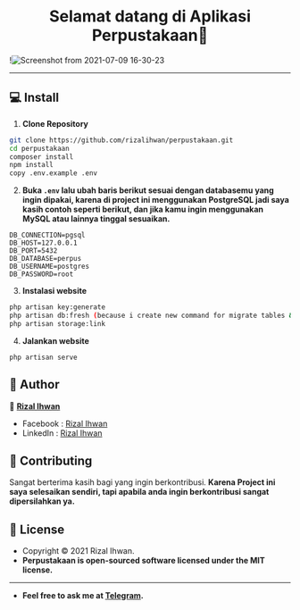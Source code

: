 <h1 align="center">Selamat datang di Aplikasi Perpustakaan👋</h1>

[](url)
!![Screenshot from 2021-07-09 16-30-23](https://user-images.githubusercontent.com/55536560/125057694-b8517700-e0d3-11eb-90c2-57a877503484.png)

------------

## 💻 Install

1. **Clone Repository**
```bash
git clone https://github.com/rizalihwan/perpustakaan.git
cd perpustakaan
composer install
npm install
copy .env.example .env
```

2. **Buka ```.env``` lalu ubah baris berikut sesuai dengan databasemu yang ingin dipakai, karena di project ini menggunakan PostgreSQL jadi saya kasih contoh seperti berikut, dan jika kamu ingin menggunakan MySQL atau lainnya tinggal sesuaikan.**
```
DB_CONNECTION=pgsql
DB_HOST=127.0.0.1
DB_PORT=5432
DB_DATABASE=perpus
DB_USERNAME=postgres
DB_PASSWORD=root
```

3. **Instalasi website**
```bash
php artisan key:generate
php artisan db:fresh (because i create new command for migrate tables & run the seeder)
php artisan storage:link
```

4. **Jalankan website**
```command
php artisan serve
```

## 🧑 Author

👤 <a href="https://www.facebook.com/izal.whanz/"> **Rizal Ihwan**</a>
- Facebook : <a href="https://www.facebook.com/izal.whanz/"> Rizal Ihwan</a>
- LinkedIn : <a href="https://www.linkedin.com/in/rizal-ihwan-98a8a9199/"> Rizal Ihwan</a>

## 🤝 Contributing
Sangat berterima kasih bagi yang ingin berkontribusi. **Karena Project ini saya selesaikan sendiri, tapi apabila anda ingin berkontribusi sangat dipersilahkan ya.**


## 📝 License
- Copyright © 2021 Rizal Ihwan.
- **Perpustakaan is open-sourced software licensed under the MIT license.**

------------

- **Feel free to ask me at [Telegram](https://t.me/ihw_me/).**

